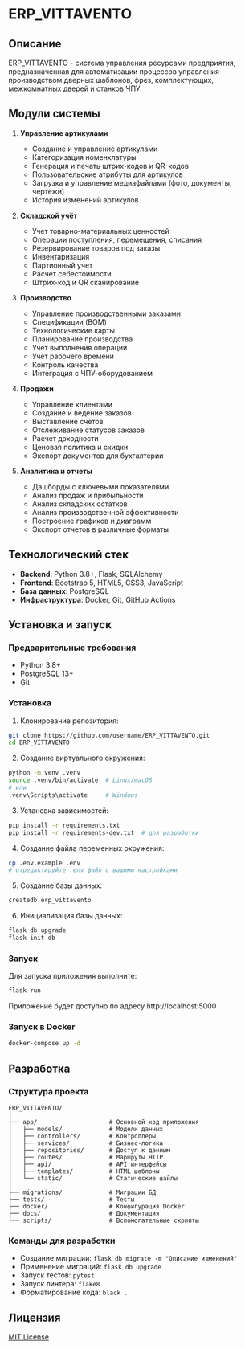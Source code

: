 # ERP_VITTAVENTO

## Описание

ERP_VITTAVENTO - система управления ресурсами предприятия, предназначенная для автоматизации процессов управления производством дверных шаблонов, фрез, комплектующих, межкомнатных дверей и станков ЧПУ.

## Модули системы

1. **Управление артикулами**
   - Создание и управление артикулами
   - Категоризация номенклатуры
   - Генерация и печать штрих-кодов и QR-кодов
   - Пользовательские атрибуты для артикулов
   - Загрузка и управление медиафайлами (фото, документы, чертежи)
   - История изменений артикулов

2. **Складской учёт**
   - Учет товарно-материальных ценностей
   - Операции поступления, перемещения, списания
   - Резервирование товаров под заказы
   - Инвентаризация
   - Партионный учет
   - Расчет себестоимости
   - Штрих-код и QR сканирование

3. **Производство**
   - Управление производственными заказами
   - Спецификации (BOM)
   - Технологические карты
   - Планирование производства
   - Учет выполнения операций
   - Учет рабочего времени
   - Контроль качества
   - Интеграция с ЧПУ-оборудованием

4. **Продажи**
   - Управление клиентами
   - Создание и ведение заказов
   - Выставление счетов
   - Отслеживание статусов заказов
   - Расчет доходности
   - Ценовая политика и скидки
   - Экспорт документов для бухгалтерии

5. **Аналитика и отчеты**
   - Дашборды с ключевыми показателями
   - Анализ продаж и прибыльности
   - Анализ складских остатков
   - Анализ производственной эффективности
   - Построение графиков и диаграмм
   - Экспорт отчетов в различные форматы

## Технологический стек

- **Backend**: Python 3.8+, Flask, SQLAlchemy
- **Frontend**: Bootstrap 5, HTML5, CSS3, JavaScript
- **База данных**: PostgreSQL
- **Инфраструктура**: Docker, Git, GitHub Actions

## Установка и запуск

### Предварительные требования

- Python 3.8+
- PostgreSQL 13+
- Git

### Установка

1. Клонирование репозитория:

```bash
git clone https://github.com/username/ERP_VITTAVENTO.git
cd ERP_VITTAVENTO
```

2. Создание виртуального окружения:

```bash
python -m venv .venv
source .venv/bin/activate  # Linux/macOS
# или
.venv\Scripts\activate     # Windows
```

3. Установка зависимостей:

```bash
pip install -r requirements.txt
pip install -r requirements-dev.txt  # для разработки
```

4. Создание файла переменных окружения:

```bash
cp .env.example .env
# отредактируйте .env файл с вашими настройками
```

5. Создание базы данных:

```bash
createdb erp_vittavento
```

6. Инициализация базы данных:

```bash
flask db upgrade
flask init-db
```

### Запуск

Для запуска приложения выполните:

```bash
flask run
```

Приложение будет доступно по адресу http://localhost:5000

### Запуск в Docker

```bash
docker-compose up -d
```

## Разработка

### Структура проекта

```
ERP_VITTAVENTO/
│
├── app/                    # Основной код приложения
│   ├── models/             # Модели данных
│   ├── controllers/        # Контроллеры
│   ├── services/           # Бизнес-логика
│   ├── repositories/       # Доступ к данным
│   ├── routes/             # Маршруты HTTP
│   ├── api/                # API интерфейсы
│   ├── templates/          # HTML шаблоны
│   └── static/             # Статические файлы
│
├── migrations/             # Миграции БД
├── tests/                  # Тесты
├── docker/                 # Конфигурация Docker
├── docs/                   # Документация
└── scripts/                # Вспомогательные скрипты
```

### Команды для разработки

- Создание миграции: `flask db migrate -m "Описание изменений"`
- Применение миграций: `flask db upgrade`
- Запуск тестов: `pytest`
- Запуск линтера: `flake8`
- Форматирование кода: `black .`

## Лицензия

[MIT License](LICENSE)